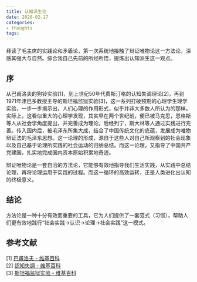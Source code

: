 ```yaml
---
title: 认知派生论
date: 2020-02-17
categories:
- thoughts
tags:
---
```

<!--![](https://api.yimian.xyz/img/?path=wallpaper/img_2020-03-17_1920x1080_96_background_normal.jpg)-->

拜读了毛主席的实践论和矛盾论，第一次系统地接触了辩证唯物论这一方法论，深感其强大与自然。综合我自己先前的所经所悟，提炼出认知派生这一观点。


<!--more-->



## 序
从巴甫洛夫的狗铃实验[1]，到上世纪50年代费斯汀格的认知失调理论[2]，再到1971年津巴多教授主导的斯坦福监狱实验[3]，这一系列打破预期的心理学生理学实验，一步一步揭示出，人们心理的作用形式，似乎并非大多数人所认为的那样。实际上，这看似重大的心理学发现，其实早在两个世纪前，便已被马克思，恩格斯等人从社会学角度提出，并完善成为理论。后经列宁，斯大林等人通过实践进行完善。传入国内后，被毛泽东所集大成，结合了中国传统文化的底蕴，发展成为唯物辩证法的毛泽东思想。这一论理的形成，源自于这些人对自己所观察到的社会现象以及自己基于论理所实践的社会运动的归纳总结。而这一论理，又指导了中国共产党建国，扎实地完成国内资本原始积累地奇迹。

辩证唯物论是一套自洽的方法论，它能够有效地指导我们生活实践，从实践中总结论理，再将论理运用于实践的过程。而这一循环的高效运转，正是人类进化出认知的终极意义。

## 结论
方法论是一种十分有效而重要的工具，它为人们提供了一套范式（习惯），帮助人们更有效地践行“社会实践->认识->论理->社会实践”这一模式。

## 参考文献
[1] [巴甫洛夫 - 维基百科](https://zh.wikipedia.org/wiki/%E5%B7%B4%E7%94%AB%E6%B4%9B%E5%A4%AB)   
[2] [認知失調 - 维基百科](https://zh.wikipedia.org/zh/%E8%AA%8D%E7%9F%A5%E5%A4%B1%E8%AA%BF)   
[3] [斯坦福监狱实验 - 维基百科](https://zh.wikipedia.org/zh-hans/%E6%96%AF%E5%9D%A6%E7%A6%8F%E7%9B%91%E7%8B%B1%E5%AE%9E%E9%AA%8C)   
